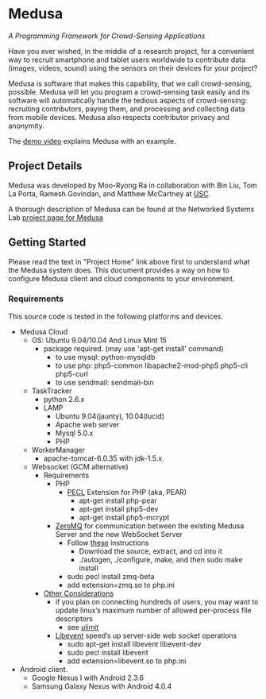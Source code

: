 # Medusa
*A Programming Framework for Crowd-Sensing Applications*

Have you ever wished, in the middle of a research project, for a 
convenient way to recruit smartphone and tablet users worldwide 
to contribute data (images, videos, sound) using the sensors on 
their devices for your project?

Medusa is software that makes this capability, that we call 
crowd-sensing, possible. Medusa will let you program a crowd-sensing 
task easily and its software will automatically handle the tedious 
aspects of crowd-sensing: recruiting contributors, paying them, 
and processing and collecting data from mobile devices. 
Medusa also respects contributor privacy and anonymity.

The [demo video](http://www.youtube.com/watch?v=jL1dGA21ciA) explains 
Medusa with an example.

## Project Details

Medusa was developed by Moo-Ryong Ra in collaboration with Bin Liu, Tom La Porta, Ramesh Govindan, and Matthew McCartney at [USC](http://www.usc.edu).

A thorough description of Medusa can be found at the Networked Systems Lab [project page for Medusa](http://nsl.cs.usc.edu/Projects/Medusa) 

## Getting Started

Please read the text in "Project Home" link above first to understand what the Medusa system does. This document provides a way on how to configure Medusa client and cloud components to your environment.

### Requirements

This source code is tested in the following platforms and devices.

- Medusa Cloud
    - OS: Ubuntu 9.04/10.04 And Linux Mint 15
        - package required. (may use 'apt-get install' command)
            - to use mysql: python-mysqldb
            - to use php: php5-common libapache2-mod-php5 php5-cli php5-curl
            - to use sendmail: sendmail-bin
    - TaskTracker
        - python 2.6.x
        - LAMP
            - Ubuntu 9.04(jaunty), 10.04(lucid)
            - Apache web server
            - Mysql 5.0.x
            - PHP
    - WorkerManager
        - apache-tomcat-6.0.35 with jdk-1.5.x.
    - Websocket (GCM alternative)
        - Requirements
            - PHP
                - [PECL](http://pecl.php.net/) Extension for PHP (aka, PEAR)
                    - apt-get install php-pear
                    - apt-get install php5-dev
                    - apt-get install php5-mcrypt
            - [ZeroMQ](http://zeromq.org/) for communication between the existing Medusa Server and the new WebSocket Server
                - Follow [these](http://zeromq.org/bindings:php) instructions
                    - Download the source, extract, and cd into it
                    - ./autogen, ./configure, make, and then sudo make install
                - sudo pecl install zmq-beta
                - add extension=zmq.so to php.ini
        - [Other Considerations](http://socketo.me/docs/deploy)
            - if you plan on connecting hundreds of users, you may want to update linux’s maximum number of allowed per-process file descriptors
                - see [ulimit](http://ss64.com/bash/ulimit.html)
            - [Libevent](http://libevent.org/) speed’s up server-side web socket operations
                - sudo apt-get install libevent libevent-dev
                - sudo pecl install libevent
                - add extension=libevent.so to php.ini
- Android client.
    - Google Nexus I with Android 2.3.6
    - Samsung Galaxy Nexus with Android 4.0.4

